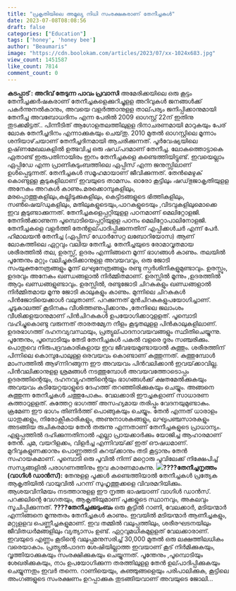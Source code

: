 ```yaml
---
title: "പ്രകൃതിയിലെ അമൂല്യ നിധി സംരക്ഷകരാണ് തേനീച്ചകൾ"
date: 2023-07-08T08:08:56
draft: false
categories: ["Education"]
tags: ['honey', 'honey bee']
author: "Beaumaris"
image: "https://cdn.boolokam.com/articles/2023/07/xx-1024x683.jpg"
view_count: 1451587
like_count: 7814
comment_count: 0
---
```


**കടപ്പാട് : അറിവ് തേടുന്ന പാവം പ്രവാസി** അമേരിക്കയിലെ ഒരു കൂട്ടം തേനീച്ചക്കർഷകരാണ് തേനീച്ചകളെക്കുറിച്ചുളള അറിവുകൾ ജനങ്ങൾക്ക് പകർന്നുനൽകാനും, അവയെ വളർത്താനുളള താല്‌പര്യം ജനിപ്പിക്കാനുമായി തേനീച്ച അവബോധദിനം എന്ന പേരിൽ 2009 ഓഗസ്റ്റ് 22ന് ഇതിനു തുടക്കമിട്ടത്.. പിന്നീടിത് ആഗോളതലത്തിലുളള ദിനാചരണമായി മാറുകയും പേര് ലോക തേനീച്ചദിനം എന്നാക്കുകയും ചെയ്‌തു. 2010 മുതൽ ഓഗസ്റ്റിലെ മൂന്നാം ശനിയാഴ്‌ചയാണ് തേനീച്ചദിനമായി ആചരിക്കുന്നത്. പൂർവേഷ്യയിലെ ഉഷ്‌ണമേഖലകളിൽ ഉത്ഭവിച്ച ഒരു ഷഡ്‌പദമാണ് തേനീച്ച. ലോകത്തൊട്ടാകെ ഏതാണ്ട് ഇരുപതിനായിരം ഇനം തേനീച്ചകളെ കണ്ടെത്തിയിട്ടുണ്ട്. ഇവയെല്ലാം ഏപ്പിഡേ എന്ന പ്രാണികുടുംബത്തിലെ ഏപ്പിസ് എന്ന ജനുസ്സിലാണ് ഉൾപ്പെടുന്നത്. തേനീച്ചകൾ സമൂഹമായാണ് ജീവിക്കുന്നത്. തേൻമെഴുക് കൊണ്ടുള്ള കൂടുകളിലാണ് ഇവയുടെ താമസം. ഓരോ കൂട്ടിലും ഷഡ്‌ഭുജാകൃതിയുളള അനേകം അറകൾ കാണും.മരക്കൊമ്പുകളിലും, മരപ്പൊത്തുകളിലും,കല്ലിടുക്കുകളിലും, കെട്ടിടങ്ങളുടെ ഭിത്തികളിലും, സൺഷെയ്‌ഡുകളിലും, മതിലുകളുടെയും,പാറകളുടെയും ,വിടവുകളിലുമൊക്കെ ഇവ കൂടുണ്ടാക്കുന്നത്. [](https://cdn.boolokam.com/articles/2023/07/xx.jpg)തേനീച്ചകളെപ്പറ്റിയുളള പഠനമാണ് മെലിറ്റോളജി. തേനിൽക്കാണുന്ന പൂമ്പൊടിയെപ്പറ്റിയുളള പഠനം മെലിറ്റോപാലിനോളജി. തേനീച്ചകളെ വളർത്തി തേൻഉല്‌പാദിപ്പിക്കുന്നതിന് എപ്പിക്കൾചർ എന്ന് പേർ. ഹിമാലയൻ തേനീച്ച (ഏപ്പിസ് ഡോർസേറ്റ ലബോറിയോസ) ആണ് ലോകത്തിലെ ഏറ്റവും വലിയ തേനീച്ച. തേനീച്ചയുടെ രോമാവൃതമായ ശരീരത്തിൽ തല, ഉരസ്സ്, ഉദരം എന്നിങ്ങനെ മൂന്ന് ഭാഗങ്ങൾ കാണും. തലയിൽ പൂന്തേനും മറ്റും വലിച്ചുകുടിക്കാനുളള അവയവവും, ഒരു ജോടി സംയുക്തനേത്രങ്ങളും മൂന്ന് ലഘുനേത്രങ്ങളും രണ്ടു സ്പർശിനികളുമുണ്ടാവും. ഉരസ്സും, ഉദരവും അനേകം ഖണ്ഡങ്ങളാൽ നിർമ്മിതമാണ്. ഉരസ്സിൽ മൂന്നും ,ഉദരത്തിൽ ആറും ഖണ്ഡങ്ങളുണ്ടാവും. ഉരസ്സിൽ, രണ്ടുജോടി ചിറകുകളും ഖണ്ഡങ്ങളാൽ നിർമ്മിതമായ മൂന്നു ജോടി കാലുകളും കാണും. മുന്നിലെ ചിറകുകൾ പിൻജോടിയെക്കാൾ വലുതാണ്. പറക്കുന്നത് മുൻചിറകുകളുപയോഗിച്ചാണ്. ചൂടുകാലത്ത് കൂടിനകം വീശിത്തണുപ്പിക്കാനും ,തേനിലെ ജലാംശം വീശിക്കളയാനുമാണ് പിൻചിറകുകൾ ഉപയോഗിക്കാറുളളത്. പൂമ്പൊടി വഹിച്ചുകൊണ്ടു വരുന്നത് താരതമ്യേന നീളം കൂടുതലുളള പിൻകാലുകളിലാണ്. ഉദരഭാഗത്ത് ദഹനവ്യവസ്ഥയും, പ്രത്യുല്‌പാദനാവയവങ്ങളും സ്ഥിതിചെയ്യുന്നു. പൂന്തേനും, പൂമ്പൊടിയും തേടി തേനീച്ചകൾ പകൽ വളരെ ദൂരം സഞ്ചരിക്കും. പൊതുവെ നിരുപദ്രവകാരികളായ ഇവ ജീവഭയമുണ്ടായാൽ കുത്തും. ശരീരത്തിന് പിന്നിലെ കൊമ്പുപോലുള്ള ഒരവയവം കൊണ്ടാണ് കുത്തുന്നത്. കുത്തുമ്പോൾ മാംസത്തിൽ ആഴ്‌ന്നിറങ്ങുന്ന ഈ അവയവം പിൻവലിക്കാൻ ഇവയ്‌ക്കാവില്ല. പിൻവലിക്കാനുളള ശ്രമങ്ങൾ നടത്തുമ്പോൾ അവയവത്തോടൊപ്പം ഉദരത്തിന്റെയും, ദഹനവ്യൂഹത്തിന്റെയും ഭാഗങ്ങൾക്ക് ക്ഷതമേൽക്കുകയും അവയവം കടിയേറ്റയാളുടെ ദേഹത്ത് തറഞ്ഞിരിക്കുകയും ചെയ്യും. അങ്ങനെ കുത്തുന്ന തേനീച്ചകൾ ചത്തുപോകും. വേലക്കാരി ഈച്ചകളാണ് സാധാരണ കുത്താറുളളത്. കുത്തേറ്റ ഭാഗത്ത് അസഹ്യമായ തരിപ്പും വേദനയുമുണ്ടാകും. ക്രമേണ ഈ ഭാഗം തിണിർത്ത് പൊങ്ങുകയും ചെയ്യും. തേൻ എന്നത് ധാരാളം ധാതുക്കളും, നിരോക്സീകാരികളും, അണുനാശകങ്ങളും, ലഘുപഞ്ചസാരകളും അടങ്ങിയ രുചികരമായ തേൻ തരുന്നു എന്നതാണ് തേനീച്ചകളുടെ പ്രാധാന്യം. എളുപ്പത്തിൽ ദഹിക്കുന്നതിനാൽ എല്ലാ പ്രായക്കാർക്കും യോജിച്ച ആഹാരമാണ് തേൻ. ചുമ, വയറിളക്കം, വിളർച്ച എന്നിവയ്‌ക്ക് ഇത് ഔഷധമാണ്. മുറിവുകളുണക്കാനും പൊണ്ണത്തടി കുറയ്‌ക്കാനും തടി കൂട്ടാനും തേൻ സഹായകമാണ്. പൂമ്പൊടി ഒരു പൂവിൽ നിന്ന് മറ്റൊരു പൂവിലേക്ക് നിക്ഷേപിച്ച് സസ്യങ്ങളിൽ പരാഗണത്തിനും ഇവ കാരണമാകുന്നു. **[![](https://cdn.boolokam.com/articles/2023/07/2r.jpg)](https://cdn.boolokam.com/articles/2023/07/2r.jpg)????തേനീച്ചനൃത്തം (വാഗിൾ ഡാൻസ്):** തേനുളള പൂക്കൾ കണ്ടെത്തിയാൽ തേനീച്ചകൾ പ്രത്യേക ആകൃതിയിൽ വായുവിൽ പറന്ന് സുഹൃത്തുക്കളെ വിവരമറിയിക്കും. ആശയവിനിമയം നടത്താനുളള ഈ നൃത്ത ഭാഷയാണ് വാഗിൾ ഡാൻസ്. പറക്കലിന്റെ വേഗതയും, ആകൃതിയുമാണ് പൂക്കളുടെ സ്ഥാനവും, അകലവും സൂചിപ്പിക്കുന്നത്. **????തേനീച്ചക്കുടുംബം** ഒരു കൂട്ടിൽ റാണി, വേലക്കാർ, മടിയന്മാർ എന്നിങ്ങനെ മൂന്നുതരം തേനീച്ചകൾ കാണും. ഇവയിൽ മടിയന്മാർ ആണീച്ചകളും, മറ്റുളളവ പെണ്ണീച്ചകളുമാണ്. ഇവ തമ്മിൽ വലുപ്പത്തിലും, ശരീരഘടനയിലും ജീവിതധർമങ്ങളിലും വ്യത്യാസം ഉണ്ട്. ഏറ്റവുമധികമുളളത് വേലക്കാരാണ്. ഇവയുടെ എണ്ണം കൂടിന്റെ വലുപ്പമനുസരിച്ച് 30,000 മുതൽ ഒരു ലക്ഷത്തിലധികം വരെയാകാം. പ്രത്യുൽപാദന ശേഷിയില്ലാത്ത ഇവയാണ് കൂട് നിർമിക്കുകയും, വൃത്തിയാക്കുകയും സംരക്ഷിക്കുകയും ചെയ്യുന്നത്. പൂന്തേനും ,പൂമ്പൊടിയും ശേഖരിക്കുകയും, നാം ഉപയോഗിക്കുന്ന തരത്തിലുളള തേൻ ഉല്‌പാദിപ്പിക്കുകയും ചെയ്യുന്നതും ഇവർ തന്നെ. റാണിയെയും, കുഞ്ഞുങ്ങളെയും പരിപാലിക്കുക, കൂട്ടിലെ അംഗങ്ങളുടെ സംരക്ഷണം ഉറപ്പാക്കുക തുടങ്ങിയവാണ് അവയുടെ ജോലി...
